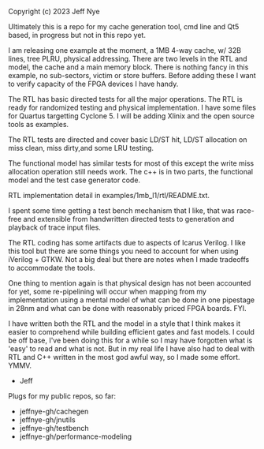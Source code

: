 Copyright (c) 2023 Jeff Nye

Ultimately this is a repo for my cache generation tool, cmd line and Qt5 based,
in progress but not in this repo yet.

I am releasing one example at the moment, a 1MB 4-way cache, w/ 32B lines, 
tree PLRU, physical addressing. There are two levels in the RTL and model,
the cache and a main memory block. There is nothing fancy in this example, 
no sub-sectors, victim or store buffers. Before adding these I want to 
verify capacity of the FPGA devices I have handy.

The RTL has basic directed tests for all the major operations. The RTL is
ready for randomized testing and physical implementation. I have some files
for Quartus targetting Cyclone 5. I will be adding Xlinix and the open
source tools as examples.

The RTL tests are directed and cover basic LD/ST hit, LD/ST allocation
on miss clean, miss dirty,and some LRU testing.

The functional model has similar tests for most of this except the write
miss allocation operation still needs work. The c++ is in two parts,
the functional model and the test case generator code.

RTL implementation detail in examples/1mb_l1/rtl/README.txt.

I spent some time getting a test bench mechanism that I like, that was
race-free and extensible from handwritten directed tests to generation and
playback of trace input files.

The RTL coding has some artifacts due to aspects of Icarus Verilog. I like
this tool but there are some things you need to account for when using 
iVerilog + GTKW. Not a big deal but there are notes when I made tradeoffs 
to accommodate the tools.

One thing to mention again is that physical design has not been accounted
for yet, some re-pipelining will occur when mapping from my implementation 
using a mental model of what can be done in one pipestage in 28nm and what can 
be done with reasonably priced FPGA boards. FYI.

I have written both the RTL and the model in a style that I think makes it
easier to comprehend while building efficient gates and fast models. I could 
be off base, I've been doing this for a while so I may have forgotten what 
is 'easy' to read and what is not. But in my real life I have also had to deal 
with RTL and C++ written in the most god awful way, so I made some effort.
YMMV.

- Jeff

Plugs for my public repos, so far:

- jeffnye-gh/cachegen 
- jeffnye-gh/jnutils 
- jeffnye-gh/testbench 
- jeffnye-gh/performance-modeling


